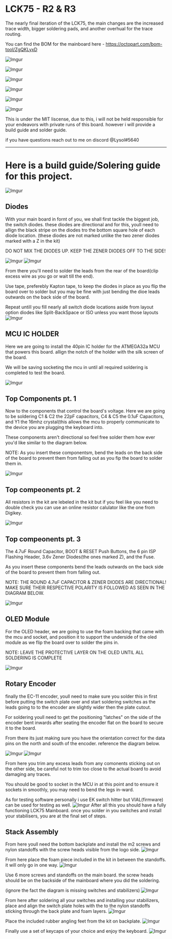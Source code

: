 
# LCK75 - R2 & R3

The nearly final iteration of the LCK75, the main changes are the increased trace width, bigger soldering pads, and another overhual for the trace routing. 

You can find the BOM for the mainboard here - https://octopart.com/bom-tool/ZgQKLyxD

![Imgur](https://imgur.com/YtXoAaF.png "1")

![Imgur](https://imgur.com/nzXxHEl.png "2")

![Imgur](https://imgur.com/zLgx0jd.png "3")

![Imgur](https://imgur.com/6JiJl66.png "4")

![Imgur](https://imgur.com/bwwttXl.png "5")

![Imgur](https://imgur.com/avkIRg0.png "6")

This is under the MIT liscense, due to this, i will not be held responsible for your endeavors with private runs of this board. however i will provide a build guide and solder guide.

if you have questions reach out to me on discord @Lysol#5640
_______________________________________________________________________________
# Here is a build guide/Solering guide for this project.
![Imgur](https://imgur.com/K4UzXyE.png "top")
## Diodes
With your main board in fornt of you, we shall first tackle the biggest job, the switch diodes. these diodes are directional and for this, youll need to allign the black stripe on the diodes tro the bottom square hole of each diode location. (these diodes are not marked unlike the two zener diodes marked with a Z in the kit)

DO NOT MIX THE DIODES UP. KEEP THE ZENER DIODES OFF TO THE SIDE!

![Imgur](https://imgur.com/OZejtVx.png "2")
![Imgur](https://imgur.com/D1THLr8.png "4")

From there you'll need to solder the leads from the rear of the board(clip excess wire as you go or wait till the end).

Use tape, preferebly Kapton tape, to keep the diodes in place as you flip the board over to solder but you may be fine with just bending the dioe leads outwards on the back side of the board.

Repeat untill you fill nearly all switch diode locations aside from layout option diodes like Split-BackSpace or ISO unless you want those layouts
![Imgur](https://imgur.com/je845uA.png "3")

## MCU IC HOLDER
Here we are going to install the 40pin IC holder for the ATMEGA32a MCU that powers this board. allign the notch of the holder with the silk screen of the board.

We will be saving socketing the mcu in until all required soldering is completed to test the board.

![Imgur](https://imgur.com/xZcQtYe.png "5")

## Top Components pt. 1
Now to the components that control the board's voltage. Here we are going to be soldering C1 & C2 the 22pF capacitors, C4 & C5 the 0.1uF Capacitors, and Y1 the 16mhz crystal(this allows the mcu to properly communicate to the device you are plugging the keyboard into. 

These components aren't directional so feel free solder them how ever you'd like similar to the diagram below.

NOTE: As you insert these componentsm, bend the leads on the back side of the board to prevent them from falling out as you fip the board to solder them in.

![Imgur](https://imgur.com/W6Fijdj.png "5")

## Top compeonents pt. 2
All resistors in the kit are lebeled in the kit but if you feel like you need to double check you can use an online resistor calulator like the one from Digikey.

![Imgur](https://imgur.com/BXbayoe.png "5")

## Top compeonents pt. 3
The 4.7uF Round Capacitor, BOOT & RESET Push Buttons, the 6 pin ISP Flashing Header, 3.6v Zener Diodes(the ones marked Z), and the Fuse.

As you insert these components bend the leads outwards on the back side of the board to prevent them from falling out.

NOTE: THE ROUND 4.7uF CAPACITOR & ZENER DIODES ARE DIRECTIONAL! MAKE SURE THEIR RESPECTIVE POLARITY IS FOLLOWED AS SEEN IN THE DIAGRAM BELOW.

![Imgur](https://imgur.com/L1iEmgu.png "5")

## OLED Module
For the OLED header, we are going to use the foam backing that came with the mcu and socket, and position it to support the underside of the oled module as we flip the board over to solder the pins in.

NOTE: LEAVE THE PROTECTIVE LAYER ON THE OLED UNTIL ALL SOLDERING IS COMPLETE

![Imgur](https://imgur.com/fnMXRKX.png "5")

## Rotary Encoder
finally the EC-11 encoder, youll need to make sure you solder this in first before putting the switch plate over and start soldering switches as the leads going to to the encoder are slightly wider then the plate cutout. 

For soldering youll need to get the positioning "latches" on the side of the encoder bent inwards after seating the encoder flat on the board to secure it to the board. 

From there its just making sure you have the orientation correct for the data pins on the north and south of the encoder. reference the diagram below. 

![Imgur](https://imgur.com/zAj7gUC.png "4")
![Imgur](https://imgur.com/iCFOCfg.png "4")

From here you trim any excess leads from any comonents sticking out on the other side, be careful not to trim too close to the actual board to avoid damaging any traces. 

You should be good to socket in the MCU in at this point and to ensure it sockets in smoothly,  you may need to bend the legs in-ward. 

As for testing software personally i use EK switch hitter but VIAL(firmware) can be used for testing as well.
![Imgur](https://imgur.com/p4ab9q0.png "5")
After all this you should have a fully functioning LCK75 Mainboard. once you solder in you switches and install your stabilisers, you are at the final set of steps.

## Stack Assembly 
From here youll need the bottom backplate and install the m2 screws and nylon standoffs with the screw heads visible from the logo side.
![Imgur](https://imgur.com/t2Nw9Rs.png "6")

From here place the foam piece included in the kit in between the standoffs. it will only go in one way.
![Imgur](https://imgur.com/Qb2qxlj.png "6")

Use 6 more screws and standoffs on the main board. the screw heads should be on the backside of the mainboard where you did the soldering.

(ignore the fact the diagram is missing switches and stabilizers) 
![Imgur](https://imgur.com/ttwY9YN.png "6")

From here after soldering all your switches and installing your stabilizers, place and align the switch plate holes with the to the nylon standoffs sticking through the back plate and foam layers.
![Imgur](https://imgur.com/xNfRsY1.png "6")

Place the included rubber angling feet from the kit on backplate.
![Imgur](https://imgur.com/xMvL4rU.png "6")

Finally use a set of keycaps of your choice and enjoy the keyboard.
![Imgur](https://imgur.com/dyo0pXA.png "6")
